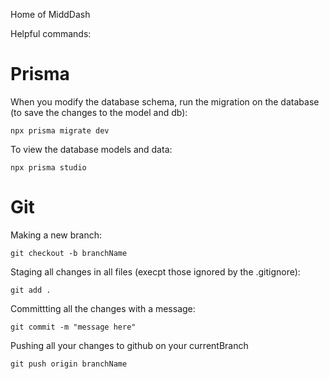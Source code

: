 Home of MiddDash

Helpful commands:

# Prisma
When you modify the database schema, run the migration on the database (to save the changes to the model and db):
```shell
npx prisma migrate dev
```

To view the database models and data:
```shell
npx prisma studio
```

# Git
Making a new branch:
```shell
git checkout -b branchName
```

Staging all changes in all files (execpt those ignored by the .gitignore):
```shell
git add .
```

Committting all the changes with a message:
```shell
git commit -m "message here" 
```

Pushing all your changes to github on your currentBranch
```shell
git push origin branchName
```



